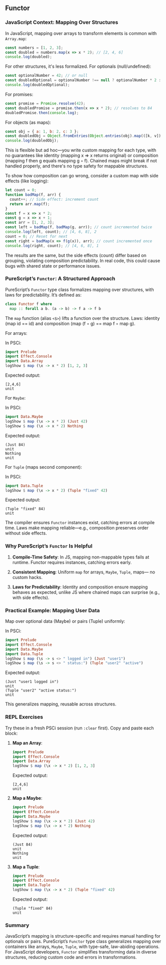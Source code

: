 ## Functor

### JavaScript Context: Mapping Over Structures
In JavaScript, mapping over arrays to transform elements is common with `Array.map`:

```javascript
const numbers = [1, 2, 3];
const doubled = numbers.map(x => x * 2); // [2, 4, 6]
console.log(doubled);
```

For other structures, it's less formalized. For optionals (null/undefined):

```javascript
const optionalNumber = 42; // or null
const doubledOptional = optionalNumber !== null ? optionalNumber * 2 : null; // 84 or null
console.log(doubledOptional);
```

For promises:

```javascript
const promise = Promise.resolve(42);
const doubledPromise = promise.then(x => x * 2); // resolves to 84
doubledPromise.then(console.log);
```

For objects (as maps):

```javascript
const obj = { a: 1, b: 2, c: 3 };
const doubledObj = Object.fromEntries(Object.entries(obj).map(([k, v]) => [k, v * 2])); // { a: 2, b: 4, c: 6 }
console.log(doubledObj);
```

This is flexible but ad hoc—you write custom mapping for each type, with no guarantees like identity (mapping x => x returns original) or composition (mapping f then g equals mapping g ◦ f). Chained maps might break if not handled properly, and there's no type safety for mappable structures.

To show how composition can go wrong, consider a custom map with side effects (like logging):

```javascript
let count = 0;
function badMap(f, arr) {
  count++; // Side effect: increment count
  return arr.map(f);
}
const f = x => x * 2;
const g = x => x + 1;
const arr = [1, 2, 3];
const left = badMap(f, badMap(g, arr)); // count incremented twice
console.log(left, count); // [4, 6, 8], 2
count = 0; // Reset for next
const right = badMap(x => f(g(x)), arr); // count incremented once
console.log(right, count); // [4, 6, 8], 1
```

The results are the same, but the side effects (count) differ based on grouping, violating composition predictability. In real code, this could cause bugs with shared state or performance issues.

### PureScript’s `Functor`: A Structured Approach
PureScript’s `Functor` type class formalizes mapping over structures, with laws for predictability. It’s defined as:

```purescript
class Functor f where
  map :: forall a b. (a -> b) -> f a -> f b
```

The `map` function (alias `<$>`) lifts a function over the structure. Laws: identity (map id == id) and composition (map (f ◦ g) == map f ◦ map g).

For arrays:

In PSCi:

```purescript
import Prelude
import Effect.Console
import Data.Array
logShow $ map (\x -> x * 2) [1, 2, 3]
```

Expected output:
```
[2,4,6]
unit
```

For `Maybe`:

In PSCi:

```purescript
import Data.Maybe
logShow $ map (\x -> x * 2) (Just 42)
logShow $ map (\x -> x * 2) Nothing
```

Expected output:
```
(Just 84)
unit
Nothing
unit
```

For `Tuple` (maps second component):

In PSCi:

```purescript
import Data.Tuple
logShow $ map (\x -> x * 2) (Tuple "fixed" 42)
```

Expected output:
```
(Tuple "fixed" 84)
unit
```

The compiler ensures `Functor` instances exist, catching errors at compile time. Laws make mapping reliable—e.g., composition preserves order without side effects.

### Why PureScript’s `Functor` Is Helpful
1. **Compile-Time Safety**: In JS, mapping non-mappable types fails at runtime. Functor requires instances, catching errors early.

2. **Consistent Mapping**: Uniform `map` for arrays, `Maybe`, `Tuple`, maps— no custom hacks.

3. **Laws for Predictability**: Identity and composition ensure mapping behaves as expected, unlike JS where chained maps can surprise (e.g., with side effects).

### Practical Example: Mapping User Data
Map over optional data (Maybe) or pairs (Tuple) uniformly:

In PSCi:

```purescript
import Prelude
import Effect.Console
import Data.Maybe
import Data.Tuple
logShow $ map (\s -> s <> " logged in") (Just "user1")
logShow $ map (\s -> s <> " status:") (Tuple "user2" "active")
```

Expected output:
```
(Just "user1 logged in")
unit
(Tuple "user2" "active status:")
unit
```

This generalizes mapping, reusable across structures.

### REPL Exercises
Try these in a fresh PSCi session (run `:clear` first). Copy and paste each block:

1. **Map an Array**:
   ```purescript
   import Prelude
   import Effect.Console
   import Data.Array
   logShow $ map (\x -> x * 2) [1, 2, 3]
   ```
   Expected output:
   ```
   [2,4,6]
   unit
   ```

2. **Map a Maybe**:
   ```purescript
   import Prelude
   import Effect.Console
   import Data.Maybe
   logShow $ map (\x -> x * 2) (Just 42)
   logShow $ map (\x -> x * 2) Nothing
   ```
   Expected output:
   ```
   (Just 84)
   unit
   Nothing
   unit
   ```

3. **Map a Tuple**:
   ```purescript
   import Prelude
   import Effect.Console
   import Data.Tuple
   logShow $ map (\x -> x * 2) (Tuple "fixed" 42)
   ```
   Expected output:
   ```
   (Tuple "fixed" 84)
   unit
   ```

### Summary
JavaScript’s mapping is structure-specific and requires manual handling for optionals or pairs. PureScript’s `Functor` type class generalizes mapping over containers like arrays, `Maybe`, `Tuple`, with type-safe, law-abiding operations. For JavaScript developers, `Functor` simplifies transforming data in diverse structures, reducing custom code and errors in transformations.


